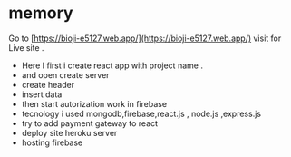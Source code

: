 # memory 
Go to [https://bioji-e5127.web.app/](https://bioji-e5127.web.app/) visit for Live site .

* Here  I  first i create react app with project name .
*  and open create server
*  create header
* insert data
*  then start autorization work in firebase
* tecnology i used mongodb,firebase,react.js , node.js ,express.js
* try to add  payment gateway to react
* deploy site heroku server
* hosting firebase

